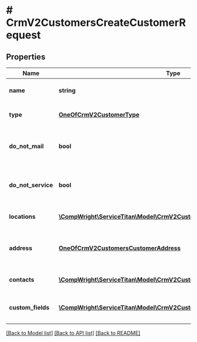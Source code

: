 # # CrmV2CustomersCreateCustomerRequest

## Properties

Name | Type | Description | Notes
------------ | ------------- | ------------- | -------------
**name** | **string** | Name of the customer |
**type** | [**OneOfCrmV2CustomerType**](OneOfCrmV2CustomerType.md) | Residential or commercial | [optional]
**do_not_mail** | **bool** | Customer has been flagged as “do not mail” | [optional]
**do_not_service** | **bool** | Customer has been flagged as “do not service” | [optional]
**locations** | [**\CompWright\ServiceTitan\Model\CrmV2CustomersNewLocation[]**](CrmV2CustomersNewLocation.md) | Locations for the customer |
**address** | [**OneOfCrmV2CustomersCustomerAddress**](OneOfCrmV2CustomersCustomerAddress.md) | Bill-To address of the customer record |
**contacts** | [**\CompWright\ServiceTitan\Model\CrmV2CustomersNewCustomerContact[]**](CrmV2CustomersNewCustomerContact.md) | Contacts for the customer | [optional]
**custom_fields** | [**\CompWright\ServiceTitan\Model\CrmV2CustomersCustomFieldUpdateModel[]**](CrmV2CustomersCustomFieldUpdateModel.md) | Customer record’s custom fields | [optional]

[[Back to Model list]](../../README.md#models) [[Back to API list]](../../README.md#endpoints) [[Back to README]](../../README.md)
